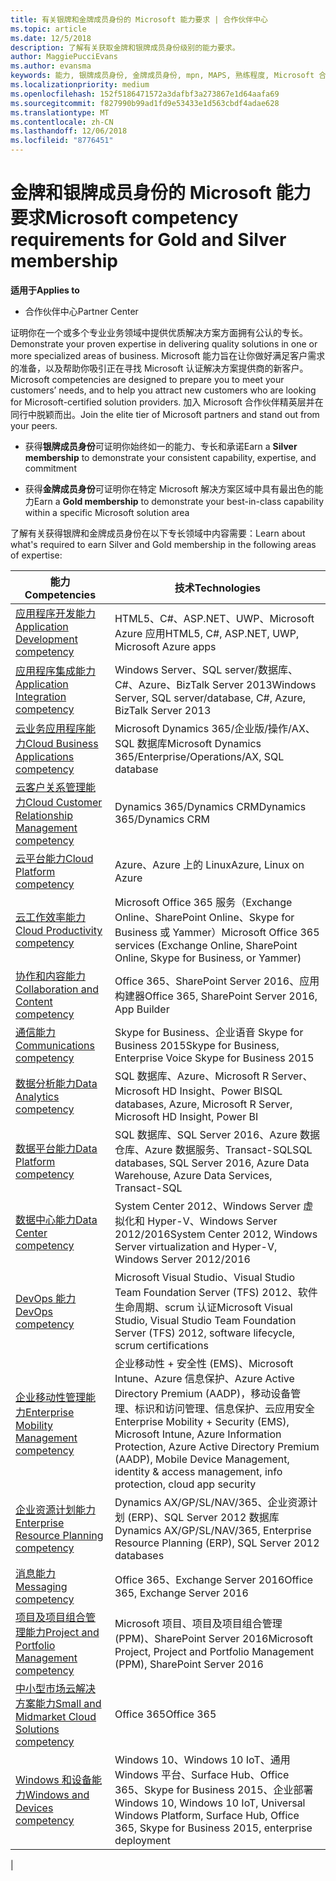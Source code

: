 ```yaml
---
title: 有关银牌和金牌成员身份的 Microsoft 能力要求 | 合作伙伴中心
ms.topic: article
ms.date: 12/5/2018
description: 了解有关获取金牌和银牌成员身份级别的能力要求。
author: MaggiePucciEvans
ms.author: evansma
keywords: 能力, 银牌成员身份, 金牌成员身份, mpn, MAPS, 熟练程度, Microsoft 合作伙伴网络, 网络成员身份
ms.localizationpriority: medium
ms.openlocfilehash: 152f5186471572a3dafbf3a273867e1d64aafa69
ms.sourcegitcommit: f827990b99ad1fd9e53433e1d563cbdf4adae628
ms.translationtype: MT
ms.contentlocale: zh-CN
ms.lasthandoff: 12/06/2018
ms.locfileid: "8776451"
---
```

# <a name="microsoft-competency-requirements-for-gold-and-silver-membership"></a><span data-ttu-id="20108-104">金牌和银牌成员身份的 Microsoft 能力要求</span><span class="sxs-lookup"><span data-stu-id="20108-104">Microsoft competency requirements for Gold and Silver membership</span></span>

**<span data-ttu-id="20108-105">适用于</span><span class="sxs-lookup"><span data-stu-id="20108-105">Applies to</span></span>**

- <span data-ttu-id="20108-106">合作伙伴中心</span><span class="sxs-lookup"><span data-stu-id="20108-106">Partner Center</span></span>

<span data-ttu-id="20108-107">证明你在一个或多个专业业务领域中提供优质解决方案方面拥有公认的专长。</span><span class="sxs-lookup"><span data-stu-id="20108-107">Demonstrate your proven expertise in delivering quality solutions in one or more specialized areas of business.</span></span> <span data-ttu-id="20108-108">Microsoft 能力旨在让你做好满足客户需求的准备，以及帮助你吸引正在寻找 Microsoft 认证解决方案提供商的新客户。</span><span class="sxs-lookup"><span data-stu-id="20108-108">Microsoft competencies are designed to prepare you to meet your customers’ needs, and to help you attract new customers who are looking for Microsoft-certified solution providers.</span></span> <span data-ttu-id="20108-109">加入 Microsoft 合作伙伴精英层并在同行中脱颖而出。</span><span class="sxs-lookup"><span data-stu-id="20108-109">Join the elite tier of Microsoft partners and stand out from your peers.</span></span>

- <span data-ttu-id="20108-110">获得**银牌成员身份**可证明你始终如一的能力、专长和承诺</span><span class="sxs-lookup"><span data-stu-id="20108-110">Earn a **Silver membership** to demonstrate your consistent capability, expertise, and commitment</span></span>

- <span data-ttu-id="20108-111">获得**金牌成员身份**可证明你在特定 Microsoft 解决方案区域中具有最出色的能力</span><span class="sxs-lookup"><span data-stu-id="20108-111">Earn a **Gold membership** to demonstrate your best-in-class capability within a specific Microsoft solution area</span></span>

<span data-ttu-id="20108-112">了解有关获得银牌和金牌成员身份在以下专长领域中内容需要：</span><span class="sxs-lookup"><span data-stu-id="20108-112">Learn about what's required to earn Silver and Gold membership in the following areas of expertise:</span></span>

<!-- Removed the ISV competency row as per Sarah Hodge on 12/5/18 

[ISV competency](https://partner.microsoft.com/en-us/membership/isv-competency)| Azure, SQL Server 2016,  Dynamics 365, Office 365, Windows Server 2019, System Center 2016|

-->

| <span data-ttu-id="20108-113">能力</span><span class="sxs-lookup"><span data-stu-id="20108-113">Competencies</span></span>  | <span data-ttu-id="20108-114">技术</span><span class="sxs-lookup"><span data-stu-id="20108-114">Technologies</span></span> |
|   ------------------   |   -------   |
| [<span data-ttu-id="20108-115">应用程序开发能力</span><span class="sxs-lookup"><span data-stu-id="20108-115">Application Development competency</span></span>](https://partner.microsoft.com/membership/application-development-competency) | <span data-ttu-id="20108-116">HTML5、C#、ASP.NET、UWP、Microsoft Azure 应用</span><span class="sxs-lookup"><span data-stu-id="20108-116">HTML5, C#, ASP.NET, UWP, Microsoft Azure apps</span></span> |
| [<span data-ttu-id="20108-117">应用程序集成能力</span><span class="sxs-lookup"><span data-stu-id="20108-117">Application Integration competency</span></span>](https://partner.microsoft.com/membership/application-integration-competency) | <span data-ttu-id="20108-118">Windows Server、SQL server/数据库、C#、Azure、BizTalk Server 2013</span><span class="sxs-lookup"><span data-stu-id="20108-118">Windows Server, SQL server/database, C#, Azure, BizTalk Server 2013</span></span>|
| [<span data-ttu-id="20108-119">云业务应用程序能力</span><span class="sxs-lookup"><span data-stu-id="20108-119">Cloud Business Applications competency</span></span>](https://partner.microsoft.com/membership/cloud-business-applications-competency)| <span data-ttu-id="20108-120">Microsoft Dynamics 365/企业版/操作/AX、SQL 数据库</span><span class="sxs-lookup"><span data-stu-id="20108-120">Microsoft Dynamics 365/Enterprise/Operations/AX, SQL database</span></span> |
| [<span data-ttu-id="20108-121">云客户关系管理能力</span><span class="sxs-lookup"><span data-stu-id="20108-121">Cloud Customer Relationship Management competency</span></span>](https://partner.microsoft.com/membership/cloud-customer-relationship-management-competency)| <span data-ttu-id="20108-122">Dynamics 365/Dynamics CRM</span><span class="sxs-lookup"><span data-stu-id="20108-122">Dynamics 365/Dynamics CRM</span></span> |
| [<span data-ttu-id="20108-123">云平台能力</span><span class="sxs-lookup"><span data-stu-id="20108-123">Cloud Platform competency</span></span>](https://partner.microsoft.com/membership/cloud-platform-competency)| <span data-ttu-id="20108-124">Azure、Azure 上的 Linux</span><span class="sxs-lookup"><span data-stu-id="20108-124">Azure, Linux on Azure</span></span> |
| [<span data-ttu-id="20108-125">云工作效率能力</span><span class="sxs-lookup"><span data-stu-id="20108-125">Cloud Productivity competency</span></span>](https://partner.microsoft.com/membership/cloud-productivity-competency)| <span data-ttu-id="20108-126">Microsoft Office 365 服务（Exchange Online、SharePoint Online、Skype for Business 或 Yammer）</span><span class="sxs-lookup"><span data-stu-id="20108-126">Microsoft Office 365 services (Exchange Online, SharePoint Online, Skype for Business, or Yammer)</span></span>|
| [<span data-ttu-id="20108-127">协作和内容能力</span><span class="sxs-lookup"><span data-stu-id="20108-127">Collaboration and Content competency</span></span>](https://partner.microsoft.com/membership/collaboration-and-content-competency)| <span data-ttu-id="20108-128">Office 365、SharePoint Server 2016、应用构建器</span><span class="sxs-lookup"><span data-stu-id="20108-128">Office 365, SharePoint Server 2016, App Builder</span></span> |
| [<span data-ttu-id="20108-129">通信能力</span><span class="sxs-lookup"><span data-stu-id="20108-129">Communications competency</span></span>](https://partner.microsoft.com/membership/communications-competency)| <span data-ttu-id="20108-130">Skype for Business、企业语音 Skype for Business 2015</span><span class="sxs-lookup"><span data-stu-id="20108-130">Skype for Business, Enterprise Voice Skype for Business 2015</span></span> |
| [<span data-ttu-id="20108-131">数据分析能力</span><span class="sxs-lookup"><span data-stu-id="20108-131">Data Analytics competency</span></span>](https://partner.microsoft.com/membership/data-analytics-competency)| <span data-ttu-id="20108-132">SQL 数据库、Azure、Microsoft R Server、Microsoft HD Insight、Power BI</span><span class="sxs-lookup"><span data-stu-id="20108-132">SQL databases, Azure, Microsoft R Server, Microsoft HD Insight, Power BI</span></span> |
| [<span data-ttu-id="20108-133">数据平台能力</span><span class="sxs-lookup"><span data-stu-id="20108-133">Data Platform competency</span></span>](https://partner.microsoft.com/membership/data-platform-competency)| <span data-ttu-id="20108-134">SQL 数据库、SQL Server 2016、Azure 数据仓库、Azure 数据服务、Transact-SQL</span><span class="sxs-lookup"><span data-stu-id="20108-134">SQL databases, SQL Server 2016, Azure Data Warehouse, Azure Data Services, Transact-SQL</span></span> |
| [<span data-ttu-id="20108-135">数据中心能力</span><span class="sxs-lookup"><span data-stu-id="20108-135">Data Center competency</span></span>](https://partner.microsoft.com/membership/datacenter-competency)| <span data-ttu-id="20108-136">System Center 2012、Windows Server 虚拟化和 Hyper-V、Windows Server 2012/2016</span><span class="sxs-lookup"><span data-stu-id="20108-136">System Center 2012, Windows Server virtualization and Hyper-V, Windows Server 2012/2016</span></span> |
| [<span data-ttu-id="20108-137">DevOps 能力</span><span class="sxs-lookup"><span data-stu-id="20108-137">DevOps competency</span></span>](https://partner.microsoft.com/membership/devops-competency)| <span data-ttu-id="20108-138">Microsoft Visual Studio、Visual Studio Team Foundation Server (TFS) 2012、软件生命周期、scrum 认证</span><span class="sxs-lookup"><span data-stu-id="20108-138">Microsoft Visual Studio, Visual Studio Team Foundation Server (TFS) 2012, software lifecycle, scrum certifications</span></span> |
| [<span data-ttu-id="20108-139">企业移动性管理能力</span><span class="sxs-lookup"><span data-stu-id="20108-139">Enterprise Mobility Management competency</span></span>](https://partner.microsoft.com/membership/enterprise-mobility-management-competency)| <span data-ttu-id="20108-140">企业移动性 + 安全性 (EMS)、Microsoft Intune、Azure 信息保护、Azure Active Directory Premium (AADP)，移动设备管理、标识和访问管理、信息保护、云应用安全</span><span class="sxs-lookup"><span data-stu-id="20108-140">Enterprise Mobility + Security (EMS), Microsoft Intune, Azure Information Protection, Azure Active Directory Premium (AADP), Mobile Device Management, identity & access management, info protection, cloud app security</span></span> |
| [<span data-ttu-id="20108-141">企业资源计划能力</span><span class="sxs-lookup"><span data-stu-id="20108-141">Enterprise Resource Planning competency</span></span>](https://partner.microsoft.com/membership/enterprise-resource-planning-competency)| <span data-ttu-id="20108-142">Dynamics AX/GP/SL/NAV/365、企业资源计划 (ERP)、SQL Server 2012 数据库</span><span class="sxs-lookup"><span data-stu-id="20108-142">Dynamics AX/GP/SL/NAV/365, Enterprise Resource Planning (ERP), SQL Server 2012 databases</span></span>  |
| [<span data-ttu-id="20108-143">消息能力</span><span class="sxs-lookup"><span data-stu-id="20108-143">Messaging competency</span></span>](https://partner.microsoft.com/membership/messaging-competency)| <span data-ttu-id="20108-144">Office 365、Exchange Server 2016</span><span class="sxs-lookup"><span data-stu-id="20108-144">Office 365, Exchange Server 2016</span></span> |
| [<span data-ttu-id="20108-145">项目及项目组合管理能力</span><span class="sxs-lookup"><span data-stu-id="20108-145">Project and Portfolio Management competency</span></span>](https://partner.microsoft.com/membership/project-portfolio-management-competency)| <span data-ttu-id="20108-146">Microsoft 项目、项目及项目组合管理 (PPM)、SharePoint Server 2016</span><span class="sxs-lookup"><span data-stu-id="20108-146">Microsoft Project, Project and Portfolio Management (PPM), SharePoint Server 2016</span></span>|
| [<span data-ttu-id="20108-147">中小型市场云解决方案能力</span><span class="sxs-lookup"><span data-stu-id="20108-147">Small and Midmarket Cloud Solutions competency</span></span>](https://partner.microsoft.com/membership/small-midmarket-cloud-solutions-competency)| <span data-ttu-id="20108-148">Office 365</span><span class="sxs-lookup"><span data-stu-id="20108-148">Office 365</span></span> |
| [<span data-ttu-id="20108-149">Windows 和设备能力</span><span class="sxs-lookup"><span data-stu-id="20108-149">Windows and Devices competency</span></span>](https://partner.microsoft.com/membership/windows-and-devices-competency)| <span data-ttu-id="20108-150">Windows 10、Windows 10 IoT、通用 Windows 平台、Surface Hub、Office 365、Skype for Business 2015、企业部署</span><span class="sxs-lookup"><span data-stu-id="20108-150">Windows 10, Windows 10 IoT, Universal Windows Platform, Surface Hub, Office 365, Skype for Business 2015, enterprise deployment</span></span> |
|